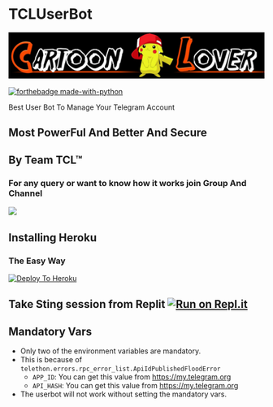 # TCLUserBot

<p align="center">
<img src="TCLUserBot.png" alt="TCLUserBot">


[![forthebadge made-with-python](http://ForTheBadge.com/images/badges/made-with-python.svg)](https://www.python.org/)



Best User Bot To Manage Your Telegram Account 
## Most PowerFul And Better And Secure

## By Team TCL™

### For any query or want to know how it works join Group And Channel 

<a href="https://t.me/telugucartoonlover"><img src="https://img.shields.io/badge/Join-Telegram%20Channel-red.svg?logo=Telegram"></a>

## Installing Heroku 

### The Easy Way
[![Deploy To Heroku](https://www.herokucdn.com/deploy/button.svg)](https://heroku.com/deploy?template=https://github.com/Akhilsivakosana1/TCLUSERBOT/)

Take Sting session from Replit
[![Run on Repl.it](https://generatestringsession.akhilsiva.repl.run)](https://generatestringsession.akhilsiva.repl.run)
-------------------------------------------------

## Mandatory Vars

- Only two of the environment variables are mandatory.
- This is because of `telethon.errors.rpc_error_list.ApiIdPublishedFloodError`
    - `APP_ID`:   You can get this value from https://my.telegram.org
    - `API_HASH`:   You can get this value from https://my.telegram.org
- The userbot will not work without setting the mandatory vars.

